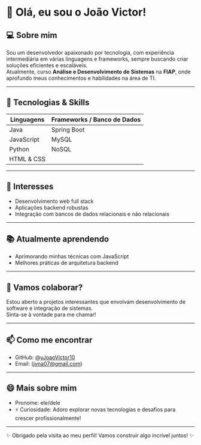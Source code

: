 # 👋 Olá, eu sou o João Victor!

## 💻 Sobre mim
Sou um desenvolvedor apaixonado por tecnologia, com experiência intermediária em várias linguagens e frameworks, sempre buscando criar soluções eficientes e escaláveis.  
Atualmente, curso **Análise e Desenvolvimento de Sistemas** na **FIAP**, onde aprofundo meus conhecimentos e habilidades na área de TI.

---

## 🚀 Tecnologias & Skills

| Linguagens      | Frameworks / Banco de Dados      |
|-----------------|---------------------------------|
| Java            | Spring Boot                     |
| JavaScript      | MySQL                          |
| Python          | NoSQL                          |
| HTML & CSS      |                                 |

---

## 🎯 Interesses

- Desenvolvimento web full stack  
- Aplicações backend robustas  
- Integração com bancos de dados relacionais e não relacionais  

---

## 📚 Atualmente aprendendo

- Aprimorando minhas técnicas com JavaScript
- Melhores práticas de arquitetura backend  

---

## 🤝 Vamos colaborar?

Estou aberto a projetos interessantes que envolvam desenvolvimento de software e integração de sistemas.  
Sinta-se à vontade para me chamar!

---

## 📫 Como me encontrar

- GitHub: [@yJoaoVictor10](https://github.com/yJoaoVictor10)  
- Email: (jvna07@gmail.com)

---

## 😄 Mais sobre mim

- Pronome: ele/dele  
- ⚡ Curiosidade: Adoro explorar novas tecnologias e desafios para crescer profissionalmente!

---

✨ Obrigado pela visita ao meu perfil! Vamos construir algo incrível juntos! ✨
